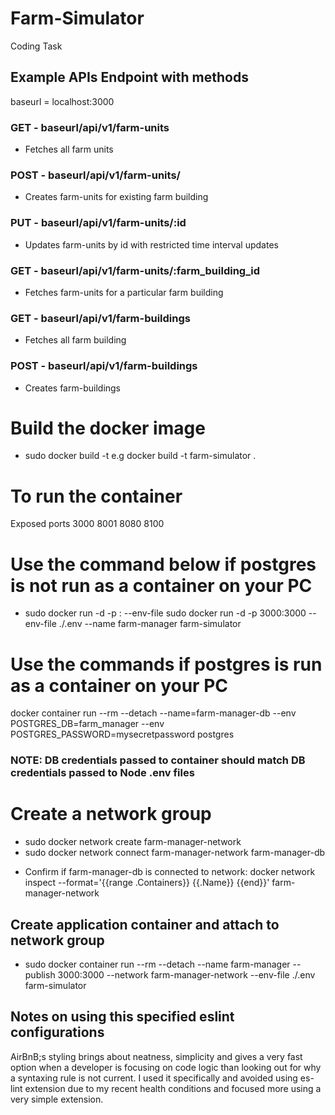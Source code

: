 # Farm-Simulator

Coding Task

## Example APIs Endpoint with methods

baseurl = localhost:3000

### GET - baseurl/api/v1/farm-units

- Fetches all farm units

### POST - baseurl/api/v1/farm-units/

- Creates farm-units for existing farm building

### PUT - baseurl/api/v1/farm-units/:id

- Updates farm-units by id with restricted time interval updates

### GET - baseurl/api/v1/farm-units/:farm_building_id

- Fetches farm-units for a particular farm building

### GET - baseurl/api/v1/farm-buildings

- Fetches all farm building

### POST - baseurl/api/v1/farm-buildings

- Creates farm-buildings

# Build the docker image

- sudo docker build -t <docker-image-name> <filepath>
  e.g docker build -t farm-simulator .

# To run the container

Exposed ports
3000 8001 8080 8100

# Use the command below if postgres is not run as a container on your PC

- sudo docker run -d -p <Host port>:<Docker port> --env-file <name-of-environment-variable> <docker-image-name>
  sudo docker run -d -p 3000:3000 --env-file ./.env --name farm-manager farm-simulator

# Use the commands if postgres is run as a container on your PC

docker container run --rm --detach --name=farm-manager-db --env POSTGRES_DB=farm_manager --env POSTGRES_PASSWORD=mysecretpassword postgres

### NOTE: DB credentials passed to container should match DB credentials passed to Node .env files

# Create a network group

- sudo docker network create farm-manager-network
- sudo docker network connect farm-manager-network farm-manager-db

* Confirm if farm-manager-db is connected to network:
  docker network inspect --format='{{range .Containers}} {{.Name}} {{end}}' farm-manager-network

## Create application container and attach to network group

- sudo docker container run --rm --detach --name farm-manager --publish 3000:3000 --network farm-manager-network --env-file ./.env farm-simulator

## Notes on using this specified eslint configurations

AirBnB;s styling brings about neatness, simplicity and gives a very fast option when a developer is focusing on code logic than looking out for why a syntaxing rule is not current.
I used it specifically and avoided using es-lint extension due to my recent health conditions and focused more using a very simple extension.
